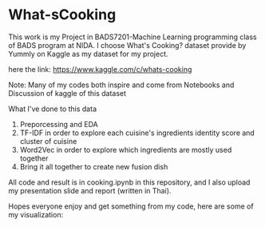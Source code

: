 # What-sCooking

This work is my Project in BADS7201-Machine Learning programming class of BADS program at NIDA.
I choose What's Cooking? dataset provide by Yummly on Kaggle as my dataset for my project.

here the link: https://www.kaggle.com/c/whats-cooking

Note: Many of my codes both inspire and come from Notebooks and Discussion of kaggle of this dataset

What I've done to this data
1. Preporcessing and EDA
2. TF-IDF in order to explore each cuisine's ingredients identity score and cluster of cuisine
3. Word2Vec in order to explore which ingredients are mostly used together
4. Bring it all together to create new fusion dish

All code and result is in cooking.ipynb in this repository, and I also upload my presentation slide and report (written in Thai).


Hopes everyone enjoy and get something from my code, here are some of my visualization:
